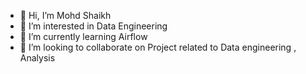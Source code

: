 - 👋 Hi, I’m Mohd Shaikh
- 👀 I’m interested in Data Engineering
- 🌱 I’m currently learning Airflow
- 💞️ I’m looking to collaborate on Project related to Data engineering , Analysis
<!---
shaikh1896/shaikh1896 is a ✨ special ✨ repository because its `README.md` (this file) appears on your GitHub profile.
You can click the Preview link to take a look at your changes.
--->
